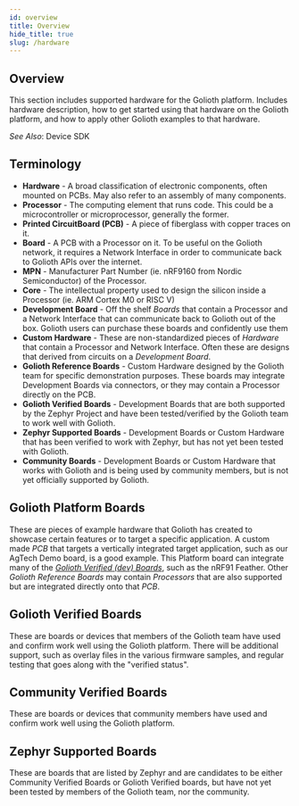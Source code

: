 ```yaml
---
id: overview
title: Overview
hide_title: true
slug: /hardware
---
```


## Overview

This section includes supported hardware for the Golioth platform. Includes hardware description, how to get started using that hardware on the Golioth platform, and how to apply other Golioth examples to that hardware.

*See Also*: Device SDK

## Terminology

* **Hardware** - A broad classification of electronic components, often mounted on PCBs. May also refer to an assembly of many components.
* **Processor** - The computing element that runs code. This could be a microcontroller or microprocessor, generally the former.
* **Printed CircuitBoard (PCB)** - A piece of fiberglass with copper traces on it. 
* **Board** - A PCB with a Processor on it. To be useful on the Golioth network, it requires a Network Interface in order to communicate back to Golioth APIs over the internet.
* **MPN** - Manufacturer Part Number (ie. nRF9160 from Nordic Semiconductor) of the Processor.
* **Core** -  The intellectual property used to design the silicon inside a Processor (ie. ARM Cortex M0 or RISC V)
* **Development Board** - Off the shelf *Boards* that contain a Processor and a Network Interface that can communicate back to Golioth out of the box. Golioth users can purchase these boards and confidently use them
* **Custom Hardware** - These are non-standardized pieces of *Hardware* that contain a Processor and Network Interface. Often these are designs that derived from circuits on a *Development Board*.
* **Golioth Reference Boards** - Custom Hardware designed by the Golioth team for specific demonstration purposes. These boards may integrate Development Boards via connectors, or they may contain a Processor directly on the PCB. 
* **Golioth Verified Boards** - Development Boards that are both supported by the Zephyr Project and have been tested/verified by the Golioth team to work well with Golioth. 
* **Zephyr Supported Boards** - Development Boards or Custom Hardware that has been verified to work with Zephyr, but has not yet been tested with Golioth.
* **Community Boards** - Development Boards or Custom Hardware that works with Golioth and is being used by community members, but is not yet officially supported by Golioth.

## Golioth Platform Boards

These are pieces of example hardware that Golioth has created to showcase certain features or to target a specific application. A custom made *PCB* that targets a vertically integrated target application, such as our AgTech Demo board, is a good example. This Platform board can integrate many of the *[Golioth Verified (dev) Boards](/hardware#golioth-supported-boards)*, such as the nRF91 Feather. Other *Golioth Reference Boards* may contain *Processors* that are also supported but are integrated directly onto that *PCB*.

## Golioth Verified Boards

These are boards or devices that members of the Golioth team have used and confirm work well using the Golioth platform. There will be additional support, such as overlay files in the various firmware samples, and regular testing that goes along with the "verified status".

## Community Verified Boards

These are boards or devices that community members have used and confirm work well using the Golioth platform.

## Zephyr Supported Boards

These are boards that are listed by Zephyr and are candidates to be either Community Verified Boards or Golioth Verified boards, but have not yet been tested by members of the Golioth team, nor the community. 

